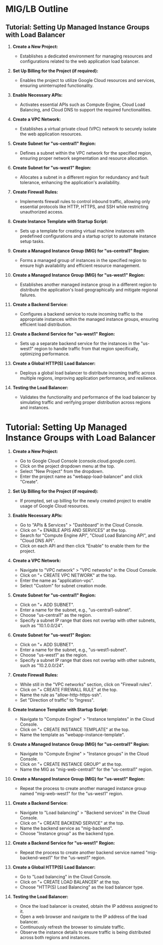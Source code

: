 # MIG/LB Outline

## Tutorial: Setting Up Managed Instance Groups with Load Balancer

1. **Create a New Project:**
   - Establishes a dedicated environment for managing resources and configurations related to the web application load balancer.

2. **Set Up Billing for the Project (if required):**
   - Enables the project to utilize Google Cloud resources and services, ensuring uninterrupted functionality.

3. **Enable Necessary APIs:**
   - Activates essential APIs such as Compute Engine, Cloud Load Balancing, and Cloud DNS to support the required functionalities.

4. **Create a VPC Network:**
   - Establishes a virtual private cloud (VPC) network to securely isolate the web application resources.

5. **Create Subnet for "us-central1" Region:**
   - Defines a subnet within the VPC network for the specified region, ensuring proper network segmentation and resource allocation.

6. **Create Subnet for "us-west1" Region:**
   - Allocates a subnet in a different region for redundancy and fault tolerance, enhancing the application's availability.

7. **Create Firewall Rules:**
   - Implements firewall rules to control inbound traffic, allowing only essential protocols like HTTP, HTTPS, and SSH while restricting unauthorized access.

8. **Create Instance Template with Startup Script:**
   - Sets up a template for creating virtual machine instances with predefined configurations and a startup script to automate instance setup tasks.

9. **Create a Managed Instance Group (MIG) for "us-central1" Region:**
   - Forms a managed group of instances in the specified region to ensure high availability and efficient resource management.

10. **Create a Managed Instance Group (MIG) for "us-west1" Region:**
    - Establishes another managed instance group in a different region to distribute the application's load geographically and mitigate regional failures.

11. **Create a Backend Service:**
    - Configures a backend service to route incoming traffic to the appropriate instances within the managed instance groups, ensuring efficient load distribution.

12. **Create a Backend Service for "us-west1" Region:**
    - Sets up a separate backend service for the instances in the "us-west1" region to handle traffic from that region specifically, optimizing performance.

13. **Create a Global HTTP(S) Load Balancer:**
    - Deploys a global load balancer to distribute incoming traffic across multiple regions, improving application performance, and resilience.

14. **Testing the Load Balancer:**
    - Validates the functionality and performance of the load balancer by simulating traffic and verifying proper distribution across regions and instances.





# Tutorial: Setting Up Managed Instance Groups with Load Balancer

1. **Create a New Project:**
   - Go to Google Cloud Console (console.cloud.google.com).
   - Click on the project dropdown menu at the top.
   - Select "New Project" from the dropdown.
   - Enter the project name as "webapp-load-balancer" and click "Create".

2. **Set Up Billing for the Project (if required):**
   - If prompted, set up billing for the newly created project to enable usage of Google Cloud resources.

3. **Enable Necessary APIs:**
   - Go to "APIs & Services" > "Dashboard" in the Cloud Console.
   - Click on "+ ENABLE APIS AND SERVICES" at the top.
   - Search for "Compute Engine API", "Cloud Load Balancing API", and "Cloud DNS API".
   - Click on each API and then click "Enable" to enable them for the project.

4. **Create a VPC Network:**
   - Navigate to "VPC network" > "VPC networks" in the Cloud Console.
   - Click on "+ CREATE VPC NETWORK" at the top.
   - Enter the name as "application-vpc".
   - Select "Custom" for subnet creation mode.

5. **Create Subnet for "us-central1" Region:**
   - Click on "+ ADD SUBNET".
   - Enter a name for the subnet, e.g., "us-central1-subnet".
   - Choose "us-central1" as the region.
   - Specify a subnet IP range that does not overlap with other subnets, such as "10.1.0.0/24".

6. **Create Subnet for "us-west1" Region:**
   - Click on "+ ADD SUBNET".
   - Enter a name for the subnet, e.g., "us-west1-subnet".
   - Choose "us-west1" as the region.
   - Specify a subnet IP range that does not overlap with other subnets, such as "10.2.0.0/24".

7. **Create Firewall Rules:**
   - While still in the "VPC networks" section, click on "Firewall rules".
   - Click on "+ CREATE FIREWALL RULE" at the top.
   - Name the rule as "allow-http-https-ssh".
   - Set "Direction of traffic" to "Ingress".

8. **Create Instance Template with Startup Script:**
   - Navigate to "Compute Engine" > "Instance templates" in the Cloud Console.
   - Click on "+ CREATE INSTANCE TEMPLATE" at the top.
   - Name the template as "webapp-instance-template".

9. **Create a Managed Instance Group (MIG) for "us-central1" Region:**
   - Navigate to "Compute Engine" > "Instance groups" in the Cloud Console.
   - Click on "+ CREATE INSTANCE GROUP" at the top.
   - Name the MIG as "mig-web-central1" for the "us-central1" region.

10. **Create a Managed Instance Group (MIG) for "us-west1" Region:**
    - Repeat the process to create another managed instance group named "mig-web-west1" for the "us-west1" region.

11. **Create a Backend Service:**
    - Navigate to "Load balancing" > "Backend services" in the Cloud Console.
    - Click on "+ CREATE BACKEND SERVICE" at the top.
    - Name the backend service as "mig-backend".
    - Choose "Instance group" as the backend type.

12. **Create a Backend Service for "us-west1" Region:**
    - Repeat the process to create another backend service named "mig-backend-west1" for the "us-west1" region.

13. **Create a Global HTTP(S) Load Balancer:**
    - Go to "Load balancing" in the Cloud Console.
    - Click on "+ CREATE LOAD BALANCER" at the top.
    - Choose "HTTP(S) Load Balancing" as the load balancer type.

14. **Testing the Load Balancer:**
    - Once the load balancer is created, obtain the IP address assigned to it.
    - Open a web browser and navigate to the IP address of the load balancer.
    - Continuously refresh the browser to simulate traffic.
    - Observe the instance details to ensure traffic is being distributed across both regions and instances.
